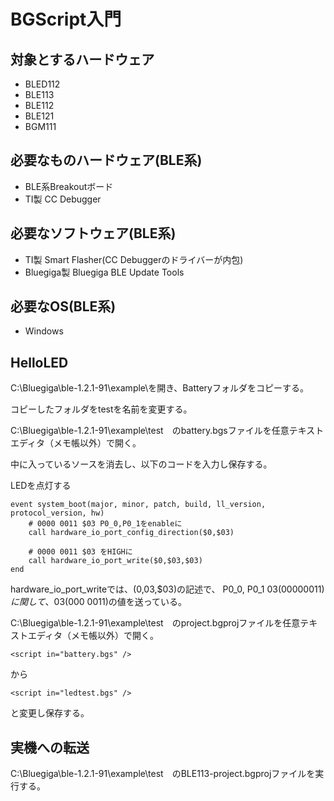 # BGScript入門

## 対象とするハードウェア
* BLED112
* BLE113
* BLE112
* BLE121
* BGM111

## 必要なものハードウェア(BLE系)

* BLE系Breakoutボード
* TI製 CC Debugger

## 必要なソフトウェア(BLE系)

* TI製 Smart Flasher(CC Debuggerのドライバーが内包)
* Bluegiga製 Bluegiga BLE Update Tools

## 必要なOS(BLE系)

* Windows

## HelloLED

C:\Bluegiga\ble-1.2.1-91\example\を開き、Batteryフォルダをコピーする。

コピーしたフォルダをtestを名前を変更する。

C:\Bluegiga\ble-1.2.1-91\example\test　のbattery.bgsファイルを任意テキストエディタ（メモ帳以外）で開く。

中に入っているソースを消去し、以下のコードを入力し保存する。

LEDを点灯する

```
event system_boot(major, minor, patch, build, ll_version, protocol_version, hw)
    # 0000 0011 $03 P0_0,P0_1をenableに
    call hardware_io_port_config_direction($0,$03)
    
    # 0000 0011 $03 をHIGHに
    call hardware_io_port_write($0,$03,$03)
end
```

hardware_io_port_writeでは、($0,$03,$03)の記述で、
P0_0, P0_1 $03 (0000 0011)に関して、$03(000 0011)の値を送っている。

C:\Bluegiga\ble-1.2.1-91\example\test　のproject.bgprojファイルを任意テキストエディタ（メモ帳以外）で開く。

```
<script in="battery.bgs" />
```
から
```
<script in="ledtest.bgs" />
```
と変更し保存する。

## 実機への転送

C:\Bluegiga\ble-1.2.1-91\example\test　のBLE113-project.bgprojファイルを実行する。

